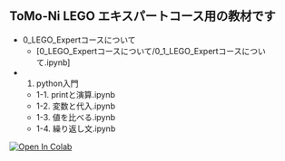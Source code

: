 ## ToMo-Ni LEGO エキスパートコース用の教材です

- 0_LEGO_Expertコースについて
  - [0_LEGO_Expertコースについて/0_1_LEGO_Expertコースについて.ipynb]
- 1. python入門
  - 1-1. printと演算.ipynb
  - 1-2. 変数と代入.ipynb
  - 1-3. 値を比べる.ipynb
  - 1-4. 繰り返し文.ipynb

[![Open In Colab](https://colab.research.google.com/assets/colab-badge.svg)](https://colab.research.google.com/github/TomoniCodeAcademy/LEGO-expoert-course/blob/main/text/0.%20LEGO%20Expert%E3%82%B3%E3%83%BC%E3%82%B9%E3%81%AB%E3%81%A4%E3%81%84%E3%81%A6/0-1.%20LEGO_Expert%E3%82%B3%E3%83%BC%E3%82%B9%E3%81%AB%E3%81%A4%E3%81%84%E3%81%A6.ipynb)
